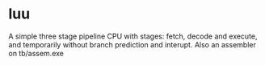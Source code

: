 # luu
A simple three stage pipeline CPU with stages: fetch, decode and execute, and temporarily without branch prediction and interupt.
Also an assembler on tb/assem.exe
